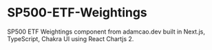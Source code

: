 # SP500-ETF-Weightings
SP500 ETF Weightings component from adamcao.dev built in Next.js, TypeScript, Chakra UI using React Chartjs 2.
